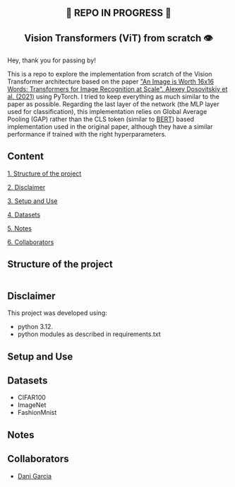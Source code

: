 ## <p align="center"> 🚧 REPO IN PROGRESS 🚧 </p>

## <p align="center"> **Vision Transformers (ViT) from scratch** 👁️ </p>

Hey, thank you for passing by! 

This is a repo to explore the implementation from scratch of the Vision Transformer architecture based on the paper ["An Image is Worth 16x16 Words: Transformers for Image Recognition at Scale". Alexey Dosovitskiy et al. (2021)](https://arxiv.org/pdf/2010.11929) using PyTorch. I tried to keep everything as much similar to the paper as possible. Regarding the last layer of the network (the MLP layer used for classification), this implementation relies on Global Average Pooling (GAP) rather than the CLS token (similar to [BERT](https://arxiv.org/pdf/1810.04805)) based implementation used in the original paper, although they have a similar performance if trained with the right hyperparameters.

## **Content**

[1. Structure of the project](#structure-of-the-project)

[2. Disclaimer](#disclaimer)

[3. Setup and Use](#setup-and-use)

[4. Datasets](#datasets)

[5. Notes](#notes)

[6. Collaborators](#collaborators)

## **Structure of the project**

```bash

```

## **Disclaimer**

This project was developed using:

- python 3.12.
- python modules as described in requirements.txt


## **Setup and Use**


## **Datasets**

- CIFAR100
- ImageNet
- FashionMnist

## **Notes**


## **Collaborators**

- [Dani Garcia](mailto:danielgarciache@gmail.com)


